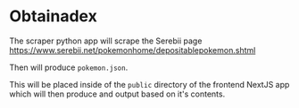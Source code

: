 # Obtainadex

The scraper python app will scrape the Serebii page https://www.serebii.net/pokemonhome/depositablepokemon.shtml

Then will produce `pokemon.json`.

This will be placed inside of the `public` directory of the frontend NextJS app which will then produce and output based on it's contents.
